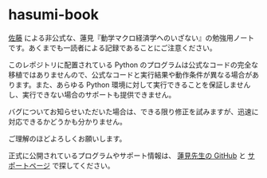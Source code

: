 # hasumi-book

[佐藤](https://www.kenjisato.jp/) による非公式な、蓮見『動学マクロ経済学へのいざない』の勉強用ノートです。あくまでも一読者による記録であることにご注意ください。

このレポジトリに配置されている Python のプログラムは公式なコードの完全な移植ではありませんので、公式なコードと実行結果や動作条件が異なる場合があります。また、あらゆる Python 環境に対して実行できることを保証しませんし、実行できない場合のサポートも提供できません。

バグについてお知らせいただいた場合は、できる限り修正を試みますが、迅速に対応できるかどうかも分かりません。

ご理解のほどよろしくお願いします。

正式に公開されているプログラムやサポート情報は、 [蓮見先生の GitHub](https://github.com/rhasumi/dynamicmodels) と [サポートページ](https://www.rhasumi.net/wiki/wiki.cgi?page=dynamicmodels) で探してください。
